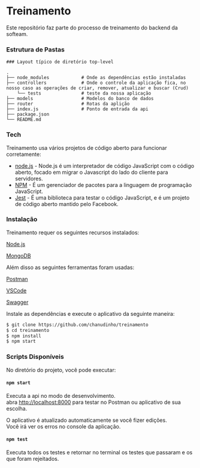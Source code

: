 # Treinamento

Este repositório faz parte do processo de treinamento do backend da softeam.

### Estrutura de Pastas
```
### Layout típico de diretório top-level

.
├── node_modules            # Onde as dependências estão instaladas
├── controllers             # Onde o controle da aplicação fica, no nosso caso as operações de criar, remover, atualizar e buscar (Crud) 
    └── tests               # teste da nossa aplicação
├── models                  # Modelos do banco de dados
├── router                  # Rotas da aplição 
├── index.js                # Ponto de entrada da api
├── package.json
└── README.md

```

### Tech

Treinamento usa vários projetos de código aberto para funcionar corretamente:

* [node.js] - Node.js é um interpretador de código JavaScript com o código aberto, focado em migrar o Javascript do lado do cliente para servidores.
* [NPM] - É um gerenciador de pacotes para a linguagem de programação JavaScript.
* [Jest] - É uma biblioteca para testar o código JavaScript, e é um projeto de código aberto mantido pelo Facebook.

### Instalação

Treinamento requer os seguintes recursos instalados:

[Node.js]

[MongoDB]

Além disso as seguintes ferramentas foram usadas: 

[Postman] 

[VSCode]

[Swagger]

Instale as dependências e execute o aplicativo da seguinte maneira:

```sh
$ git clone https://github.com/chanudinho/treinamento
$ cd treinamento
$ npm install
$ npm start
```

### Scripts Disponíveis

No diretório do projeto, você pode executar:

#### `npm start`

Executa a api no modo de desenvolvimento.<br>
abra [http://localhost:8000](http://localhost:8000) para testar no Postman ou aplicativo de sua escolha.

O aplicativo é atualizado automaticamente se você fizer edições.<br>
Você irá ver os erros no console da aplicação.

#### `npm test`

Executa todos os testes e retornar no terminal os testes que passaram e os que foram rejeitados.

[//]: # (These are reference links used in the body of this note and get stripped out when the markdown processor does its job. There is no need to format nicely because it shouldn't be seen. Thanks SO - http://stackoverflow.com/questions/4823468/store-comments-in-markdown-syntax)


[node.js]: <http://nodejs.org>  
[NPM]: <https://www.npmjs.com/>
[MongoDB]: <https://www.mongodb.com/>
[Udacity Git Commit]: <https://udacity.github.io/git-styleguide/>
[Jest]: <https://jestjs.io/>
[Postman]: <https://www.getpostman.com/>
[VSCode]: <https://code.visualstudio.com/>
[Swagger]: <https://swagger.io>
